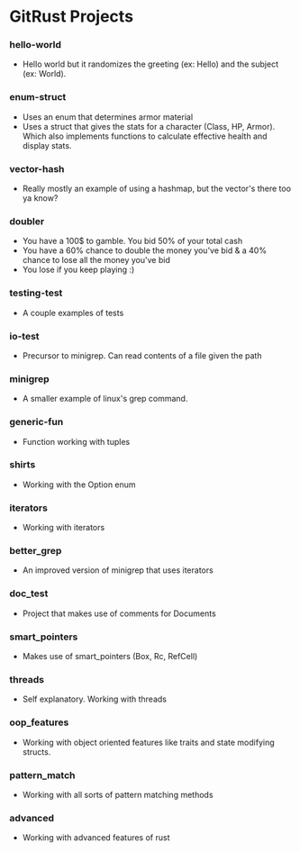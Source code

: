 # GitRust Projects

### hello-world
- Hello world but it randomizes the greeting (ex: Hello) and the subject (ex: World).

### enum-struct
- Uses an enum that determines armor material
- Uses a struct that gives the stats for a character (Class, HP, Armor). Which also implements functions to calculate effective health and display stats.

### vector-hash
- Really mostly an example of using a hashmap, but the vector's there too ya know?

### doubler
- You have a 100$ to gamble. You bid 50% of your total cash
- You have a 60% chance to double the money you've bid & a 40% chance to lose all the money you've bid
- You lose if you keep playing :)

### testing-test
- A couple examples of tests

### io-test
- Precursor to minigrep. Can read contents of a file given the path

### minigrep
- A smaller example of linux's grep command.

### generic-fun
- Function working with tuples

### shirts
- Working with the Option<T> enum

### iterators
- Working with iterators

### better_grep
- An improved version of minigrep that uses iterators

### doc_test
- Project that makes use of comments for Documents

### smart_pointers
- Makes use of smart_pointers (Box<T>, Rc<T>, RefCell<T>)
 
### threads
- Self explanatory. Working with threads

### oop_features
- Working with object oriented features like traits and state modifying structs.

### pattern_match
- Working with all sorts of pattern matching methods

### advanced
- Working with advanced features of rust